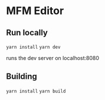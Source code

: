 # MFM Editor

## Run locally

`yarn install`
`yarn dev`

runs the dev server on localhost:8080

## Building

`yarn install`
`yarn build`

